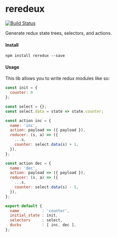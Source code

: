 reredeux
========

[![Build Status](https://travis-ci.org/MrRacoon/reredeux.svg?branch=master)](https://travis-ci.org/MrRacoon/reredeux)

Generate redux state trees, selectors, and actions.

#### Install

```shell
npm install reredux --save
```

#### Usage

This lib allows you to write redux modules like so:

```javascript
const init = {
  counter: 0
};

const select = {};
const select.data = state => state.counter;

const action inc = {
  name: 'inc',
  action: payload => ({ payload }),
  reducer: (s, a) => ({
    ...s,
    counter: select.data(s) + 1,
  }),
};

const action dec = {
  name: 'dec',
  action: payload => ({ payload }),
  reducer: (s, a) => ({
    ...s,
    counter: select.data(s) - 1,
  }),
};

export default {
  name          : 'counter',
  initial_state : init,
  selectors     : select,
  ducks         : [ inc, dec ],
};
```

